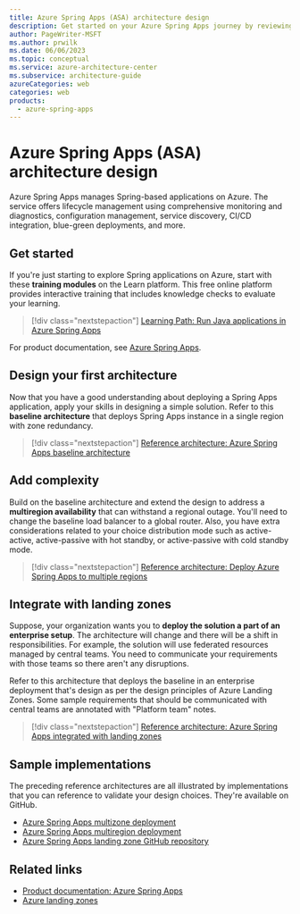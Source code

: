 ```yaml
---
title: Azure Spring Apps (ASA) architecture design
description: Get started on your Azure Spring Apps journey by reviewing guidance ranging from &quot;just starting out&quot; to production.
author: PageWriter-MSFT
ms.author: prwilk
ms.date: 06/06/2023
ms.topic: conceptual
ms.service: azure-architecture-center
ms.subservice: architecture-guide
azureCategories: web
categories: web
products:
  - azure-spring-apps
---
```


# Azure Spring Apps (ASA) architecture design

Azure Spring Apps manages Spring-based applications on Azure. The service offers lifecycle management using comprehensive monitoring and diagnostics, configuration management, service discovery, CI/CD integration, blue-green deployments, and more.

## Get started

If you're just starting to explore Spring applications on Azure, start with these **training modules** on the Learn platform. This free online platform provides interactive training that includes knowledge checks to evaluate your learning. 

> [!div class="nextstepaction"] 
> [Learning Path: Run Java applications in Azure Spring Apps](/training/paths/deploy-run-java-applications-azure-spring-apps/)

For product documentation, see [Azure Spring Apps](/azure/spring-apps/).

## Design your first architecture

Now that you have a good understanding about deploying a Spring Apps application, apply your skills in designing a simple solution. Refer to this **baseline architecture** that deploys Spring Apps instance in a single region with zone redundancy. 

> [!div class="nextstepaction"] 
> [Reference architecture: Azure Spring Apps baseline architecture](./architectures/spring-apps-multi-zone.yml)

## Add complexity 

Build on the baseline architecture and extend the design to address a **multiregion availability** that can withstand a regional outage. You'll need to change the baseline load balancer to a global router. Also, you have extra considerations related to your choice distribution mode such as active-active, active-passive with hot standby, or active-passive with cold standby mode. 

> [!div class="nextstepaction"] 
> [Reference architecture: Deploy Azure Spring Apps to multiple regions](./architectures/spring-apps-multi-region.yml)


## Integrate with landing zones

Suppose, your organization wants you to **deploy the solution a part of an enterprise setup**. The architecture will change and there will be a shift in responsibilities. For example, the solution will use federated resources managed by central teams. You need to communicate your requirements with those teams so there aren't any disruptions. 

Refer to this architecture that deploys the baseline in an enterprise deployment that's design as per the design principles of Azure Landing Zones. Some sample requirements that should be communicated with central teams are annotated with "Platform team" notes.

> [!div class="nextstepaction"]
> [Reference architecture: Azure Spring Apps integrated with landing zones](./architectures/spring-apps-landing-zone.yml)

## Sample implementations

The preceding reference architectures are all illustrated by implementations that you can reference to validate your design choices. They're available on GitHub.

- [Azure Spring Apps multizone deployment](https://github.com/Azure-Samples/azure-spring-apps-multi-zone)
- [Azure Spring Apps multiregion deployment](https://github.com/Azure-Samples/azure-spring-apps-multi-region)
- [Azure Spring Apps landing zone GitHub repository](https://github.com/Azure/azure-spring-apps-landing-zone-accelerator)

## Related links

- [Product documentation: Azure Spring Apps](/azure/spring-apps/)
- [Azure landing zones](/azure/cloud-adoption-framework/ready/landing-zone/)
